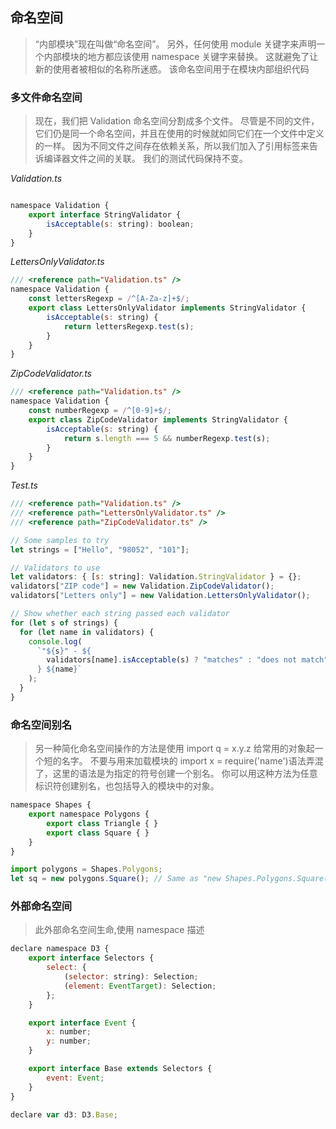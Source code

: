 ## 命名空间

> “内部模块”现在叫做“命名空间”。 另外，任何使用 module 关键字来声明一个内部模块的地方都应该使用 namespace 关键字来替换。 这就避免了让新的使用者被相似的名称所迷惑。
> 该命名空间用于在模块内部组织代码

### 多文件命名空间

> 现在，我们把 Validation 命名空间分割成多个文件。 尽管是不同的文件，它们仍是同一个命名空间，并且在使用的时候就如同它们在一个文件中定义的一样。 因为不同文件之间存在依赖关系，所以我们加入了引用标签来告诉编译器文件之间的关联。 我们的测试代码保持不变。

_Validation.ts_

```javascript

namespace Validation {
    export interface StringValidator {
        isAcceptable(s: string): boolean;
    }
}

```

_LettersOnlyValidator.ts_

```javascript
/// <reference path="Validation.ts" />
namespace Validation {
    const lettersRegexp = /^[A-Za-z]+$/;
    export class LettersOnlyValidator implements StringValidator {
        isAcceptable(s: string) {
            return lettersRegexp.test(s);
        }
    }
}
```

_ZipCodeValidator.ts_

```javascript
/// <reference path="Validation.ts" />
namespace Validation {
    const numberRegexp = /^[0-9]+$/;
    export class ZipCodeValidator implements StringValidator {
        isAcceptable(s: string) {
            return s.length === 5 && numberRegexp.test(s);
        }
    }
}
```

_Test.ts_

```javascript
/// <reference path="Validation.ts" />
/// <reference path="LettersOnlyValidator.ts" />
/// <reference path="ZipCodeValidator.ts" />

// Some samples to try
let strings = ["Hello", "98052", "101"];

// Validators to use
let validators: { [s: string]: Validation.StringValidator } = {};
validators["ZIP code"] = new Validation.ZipCodeValidator();
validators["Letters only"] = new Validation.LettersOnlyValidator();

// Show whether each string passed each validator
for (let s of strings) {
  for (let name in validators) {
    console.log(
      `"${s}" - ${
        validators[name].isAcceptable(s) ? "matches" : "does not match"
      } ${name}`
    );
  }
}
```

### 命名空间别名

> 另一种简化命名空间操作的方法是使用 import q = x.y.z 给常用的对象起一个短的名字。 不要与用来加载模块的 import x = require('name')语法弄混了，这里的语法是为指定的符号创建一个别名。 你可以用这种方法为任意标识符创建别名，也包括导入的模块中的对象。

```javascript
namespace Shapes {
    export namespace Polygons {
        export class Triangle { }
        export class Square { }
    }
}

import polygons = Shapes.Polygons;
let sq = new polygons.Square(); // Same as "new Shapes.Polygons.Square()"
```

### 外部命名空间

> 此外部命名空间生命,使用 namespace 描述

```javascript
declare namespace D3 {
    export interface Selectors {
        select: {
            (selector: string): Selection;
            (element: EventTarget): Selection;
        };
    }

    export interface Event {
        x: number;
        y: number;
    }

    export interface Base extends Selectors {
        event: Event;
    }
}

declare var d3: D3.Base;
```
